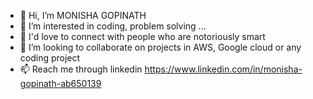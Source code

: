 - 👋 Hi, I’m MONISHA GOPINATH
- 👀 I’m interested in coding, problem solving ...
- 🌱 I'd love to connect with people who are notoriously smart
- 💞️ I’m looking to collaborate on projects in AWS, Google cloud or any coding project
- 📫 Reach me through linkedin https://www.linkedin.com/in/monisha-gopinath-ab650139

<!---
moni27us/moni27us is a ✨ special ✨ repository because its `README.md` (this file) appears on your GitHub profile.
You can click the Preview link to take a look at your changes.
--->
